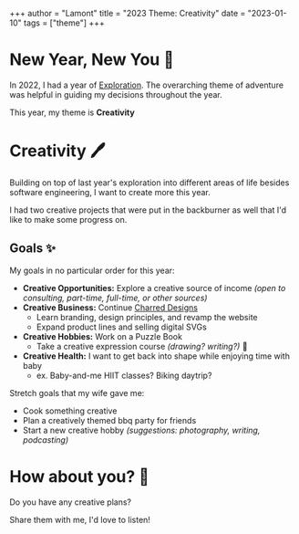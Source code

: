 +++
author = "Lamont"
title = "2023 Theme: Creativity"
date = "2023-01-10"
tags = ["theme"]
+++

# New Year, New You 🍾
In 2022, I had a year of [Exploration](2022-theme). The overarching theme of adventure was helpful in guiding my decisions throughout the year.

This year, my theme is **Creativity**

# Creativity 🖊️

Building on top of last year's exploration into different areas of life besides software engineering, I want to create more this year.

I had two creative projects that were put in the backburner as well that I'd like to make some progress on.

## Goals ✨
My goals in no particular order for this year:

* **Creative Opportunities:** Explore a creative source of income _(open to consulting, part-time, full-time, or other sources)_ 
* **Creative Business:** Continue [Charred Designs](https://www.charreddesigns.ca)
    * Learn branding, design principles, and revamp the website
    * Expand product lines and selling digital SVGs
* **Creative Hobbies:** Work on a Puzzle Book
    * Take a creative expression course _(drawing? writing?)_ 🎨
* **Creative Health:** I want to get back into shape while enjoying time with baby
    * ex. Baby-and-me HIIT classes? Biking daytrip?

Stretch goals that my wife gave me:
* Cook something creative
* Plan a creatively themed bbq party for friends
* Start a new creative hobby _(suggestions: photography, writing, podcasting)_

# How about you? 🧑
Do you have any creative plans?

Share them with me, I'd love to listen!